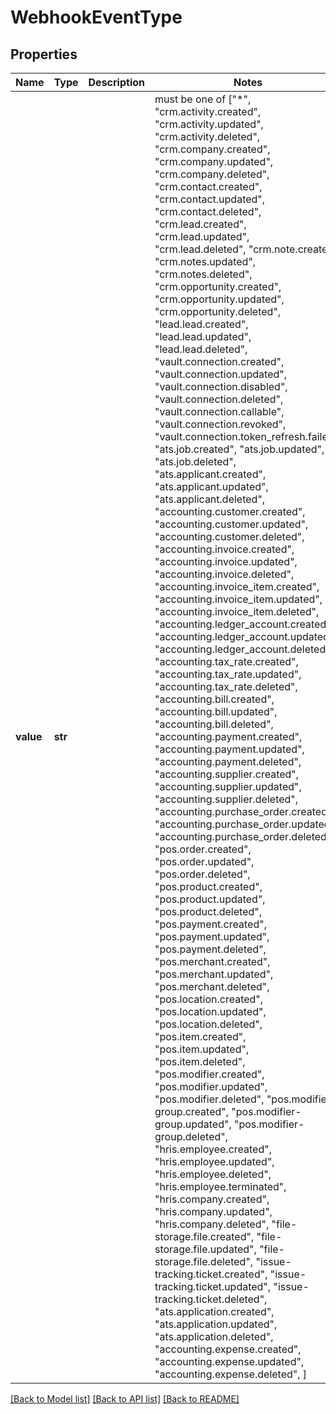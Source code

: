 # WebhookEventType


## Properties
Name | Type | Description | Notes
------------ | ------------- | ------------- | -------------
**value** | **str** |  |  must be one of ["*", "crm.activity.created", "crm.activity.updated", "crm.activity.deleted", "crm.company.created", "crm.company.updated", "crm.company.deleted", "crm.contact.created", "crm.contact.updated", "crm.contact.deleted", "crm.lead.created", "crm.lead.updated", "crm.lead.deleted", "crm.note.created", "crm.notes.updated", "crm.notes.deleted", "crm.opportunity.created", "crm.opportunity.updated", "crm.opportunity.deleted", "lead.lead.created", "lead.lead.updated", "lead.lead.deleted", "vault.connection.created", "vault.connection.updated", "vault.connection.disabled", "vault.connection.deleted", "vault.connection.callable", "vault.connection.revoked", "vault.connection.token_refresh.failed", "ats.job.created", "ats.job.updated", "ats.job.deleted", "ats.applicant.created", "ats.applicant.updated", "ats.applicant.deleted", "accounting.customer.created", "accounting.customer.updated", "accounting.customer.deleted", "accounting.invoice.created", "accounting.invoice.updated", "accounting.invoice.deleted", "accounting.invoice_item.created", "accounting.invoice_item.updated", "accounting.invoice_item.deleted", "accounting.ledger_account.created", "accounting.ledger_account.updated", "accounting.ledger_account.deleted", "accounting.tax_rate.created", "accounting.tax_rate.updated", "accounting.tax_rate.deleted", "accounting.bill.created", "accounting.bill.updated", "accounting.bill.deleted", "accounting.payment.created", "accounting.payment.updated", "accounting.payment.deleted", "accounting.supplier.created", "accounting.supplier.updated", "accounting.supplier.deleted", "accounting.purchase_order.created", "accounting.purchase_order.updated", "accounting.purchase_order.deleted", "pos.order.created", "pos.order.updated", "pos.order.deleted", "pos.product.created", "pos.product.updated", "pos.product.deleted", "pos.payment.created", "pos.payment.updated", "pos.payment.deleted", "pos.merchant.created", "pos.merchant.updated", "pos.merchant.deleted", "pos.location.created", "pos.location.updated", "pos.location.deleted", "pos.item.created", "pos.item.updated", "pos.item.deleted", "pos.modifier.created", "pos.modifier.updated", "pos.modifier.deleted", "pos.modifier-group.created", "pos.modifier-group.updated", "pos.modifier-group.deleted", "hris.employee.created", "hris.employee.updated", "hris.employee.deleted", "hris.employee.terminated", "hris.company.created", "hris.company.updated", "hris.company.deleted", "file-storage.file.created", "file-storage.file.updated", "file-storage.file.deleted", "issue-tracking.ticket.created", "issue-tracking.ticket.updated", "issue-tracking.ticket.deleted", "ats.application.created", "ats.application.updated", "ats.application.deleted", "accounting.expense.created", "accounting.expense.updated", "accounting.expense.deleted", ]

[[Back to Model list]](../../README.md#documentation-for-models) [[Back to API list]](../../README.md#documentation-for-api-endpoints) [[Back to README]](../../README.md)


